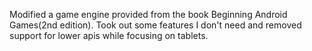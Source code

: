 Modified a game engine provided from the book Beginning Android Games(2nd edition). Took out some features I don't need and removed support for lower apis while focusing on tablets. 

